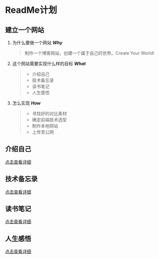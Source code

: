 # ReadMe计划

## 建立一个网站

1. 为什么要做一个网站 ***Why***
    
    >制作一个博客网站，创建一个属于自己的世界。Create Your World!
2. 这个网站需要实现什么样的目标 ***What***

    >* 介绍自己
    >* 技术备忘录
    >* 读书笔记
    >* 人生感悟

3. 怎么实现 ***How***

    >* 寻找好的对比素材
    >* 确定前端技术选型
    >* 制作本地网站
    >* 上传至公网

## 介绍自己

[点击查看详细](./AboutMe/intro.md/#index)

## 技术备忘录

[点击查看详细](./Technique/intro.md/#index)

## 读书笔记

[点击查看详细](./Reading/intro.md/#index)

## 人生感悟

[点击查看详细](./Reflect/intro.md/#index)

